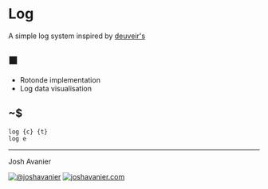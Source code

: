 # Log

A simple log system inspired by [deuveir's](https://github.com/deuveir/research.log)

## ■

- Rotonde implementation
- Log data visualisation

## ~$

```sh
log {c} {t}
log e
```

---

Josh Avanier

[![@joshavanier](https://joshavanier.github.io/badges/twitter.svg)](https://twitter.com/joshavanier) [![joshavanier.com](https://joshavanier.github.io/badges/website.svg)](https://joshavanier.com)
